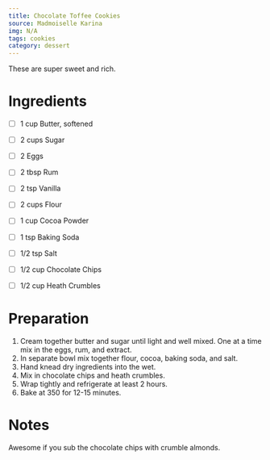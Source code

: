 ```yaml
---
title: Chocolate Toffee Cookies
source: Madmoiselle Karina
img: N/A
tags: cookies
category: dessert
---
```


These are super sweet and rich.

Ingredients
===========

* [ ] 1 cup       Butter, softened
* [ ] 2 cups      Sugar
* [ ] 2           Eggs
* [ ] 2 tbsp      Rum
* [ ] 2 tsp       Vanilla
* [ ] 2 cups      Flour
* [ ] 1 cup       Cocoa Powder
* [ ] 1 tsp       Baking Soda
* [ ] 1/2 tsp     Salt
* [ ] 1/2 cup     Chocolate Chips
* [ ] 1/2 cup     Heath Crumbles


Preparation
===========
1. Cream together butter and sugar until light and well mixed. One at a time mix in the eggs, rum, and extract.
2. In separate bowl mix together flour, cocoa, baking soda, and salt.
3. Hand knead dry ingredients into the wet.
4. Mix in chocolate chips and heath crumbles.
5. Wrap tightly and refrigerate at least 2 hours.
6. Bake at 350 for 12-15 minutes.

Notes
=====

Awesome if you sub the chocolate chips with crumble almonds.
